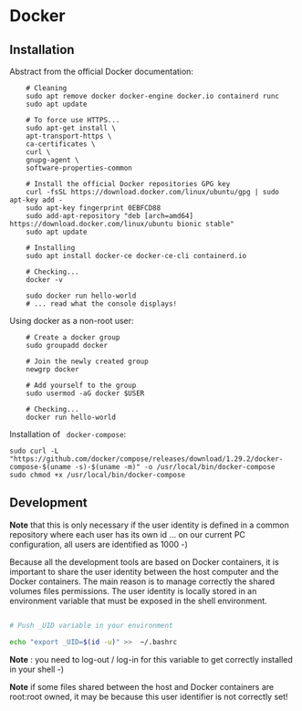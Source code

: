 # Docker

## Installation 

Abstract from the official Docker documentation:
```
    # Cleaning
    sudo apt remove docker docker-engine docker.io containerd runc
    sudo apt update

    # To force use HTTPS...
    sudo apt-get install \
    apt-transport-https \
    ca-certificates \
    curl \
    gnupg-agent \
    software-properties-common

    # Install the official Docker repositories GPG key
    curl -fsSL https://download.docker.com/linux/ubuntu/gpg | sudo apt-key add -
    sudo apt-key fingerprint 0EBFCD88
    sudo add-apt-repository "deb [arch=amd64] https://download.docker.com/linux/ubuntu bionic stable"
    sudo apt update

    # Installing
    sudo apt install docker-ce docker-ce-cli containerd.io

    # Checking...
    docker -v

    sudo docker run hello-world
    # ... read what the console displays!
```

Using docker as a non-root user:
```
    # Create a docker group
    sudo groupadd docker
    
    # Join the newly created group
    newgrp docker

    # Add yourself to the group
    sudo usermod -aG docker $USER

    # Checking...
    docker run hello-world
```

Installation of ` docker-compose`:
```
sudo curl -L "https://github.com/docker/compose/releases/download/1.29.2/docker-compose-$(uname -s)-$(uname -m)" -o /usr/local/bin/docker-compose
sudo chmod +x /usr/local/bin/docker-compose

```

## Development

**Note** that this is only necessary if the user identity is defined in a common repository where each user has its own id ... on our current PC configuration, all users are identified as 1000 -)

Because all the development tools are based on Docker containers, it is important to share the user identity between the host computer and the Docker containers. The main reason is to manage correctly the shared volumes files permissions. The user identity is locally stored in an environment variable that must be exposed in the shell environment.

```sh

# Push _UID variable in your environment

echo "export _UID=$(id -u)" >>  ~/.bashrc
```
**Note** : you need to log-out / log-in for this variable to get correctly installed in your shell -)

**Note** if some files shared between the host and Docker containers are root:root owned, it may be because this user identifier is not correctly set!


